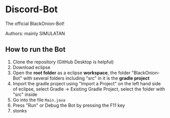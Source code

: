 # Discord-Bot

The official BlackOnion-Bot!

Authors: mainly SIMULATAN

## How to run the Bot
1. Clone the repository (GitHub Desktop is helpful)
2. Download eclipse
3. Open the **root folder** as a eclipse **workspace**, the folder "BlackOnion-Bot" with several folders including "src" in it is the **gradle project**
4. Import the gradle project using "Import a Project" on the left hand side of eclipse, select Gradle -> Existing Gradle Project, select the folder with "src" inside
5. Go into the file ``Main.java``
6. Press "Run" or Debug the Bot by pressing the F11 key
7. stonks
